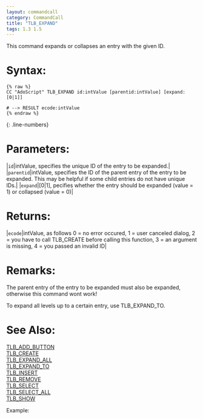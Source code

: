 ```yaml
---
layout: commandcall
category: CommandCall
title: "TLB_EXPAND"
tags: 1.3 1.5
---
```


This command expands or collapses an entry with the given ID.

# Syntax:  

```adoscript
{% raw %}
CC "AdoScript" TLB_EXPAND id:intValue [parentid:intValue] [expand:[0|1]]

# --> RESULT ecode:intValue
{% endraw %}
```
{: .line-numbers}

# Parameters:  

|`id`|intValue, specifies the unique ID of the entry to be expanded.|
|`parentid`|intValue, specifies the ID of the parent entry of the entry to be expanded. This may be helpful if some child entries do not have unique IDs.|
|`expand`|[0|1], pecifies whether the entry should be expanded (value = 1) or collapsed (value = 0)|

# Returns:  

|`ecode`|intValue, as follows 0 = no error occured, 1 = user canceled dialog, 2 = you have to call TLB_CREATE before calling this function, 3 = an argument is missing, 4 = you passed an invalid ID|

# Remarks:

The parent entry of the entry to be expanded must also be expanded, otherwise this command wont work!

To expand all levels up to a certain entry, use TLB_EXPAND_TO.

# See Also:  

[TLB_ADD_BUTTON](tlb_add_button.html "TLB_ADD_BUTTON")  
[TLB_CREATE](tlb_create.html "TLB_CREATE")  
[TLB_EXPAND_ALL](tlb_expand_all.html "TLB_EXPAND_ALL")  
[TLB_EXPAND_TO](tlb_expand_to.html "TLB_EXPAND_TO")  
[TLB_INSERT](tlb_insert.html "TLB_INSERT")  
[TLB_REMOVE](tlb_remove.html "TLB_REMOVE")  
[TLB_SELECT](tlb_select.html "TLB_SELECT")  
[TLB_SELECT_ALL](tlb_select_all.html "TLB_SELECT_ALL")  
[TLB_SHOW](tlb_show.html "TLB_SHOW")  


Example:

